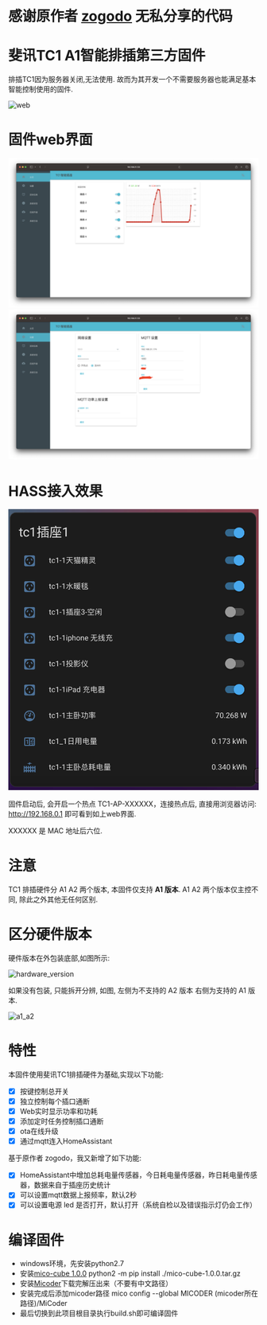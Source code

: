 # 感谢原作者 [zogodo](https://github.com/zogodo/zTC1) 无私分享的代码
# 斐讯TC1 A1智能排插第三方固件
排插TC1因为服务器关闭,无法使用. 故而为其开发一个不需要服务器也能满足基本智能控制使用的固件.

![web](./doc/Phicomm_TC1.png)



# 固件web界面

<img src="doc/2.png"><img src="doc/1.png">

# HASS接入效果
<img src="doc/3.png">

固件启动后, 会开启一个热点 TC1-AP-XXXXXX，连接热点后, 直接用浏览器访问: http://192.168.0.1 即可看到如上web界面.

XXXXXX 是 MAC 地址后六位.



# 注意

TC1 排插硬件分 A1 A2 两个版本, 本固件仅支持 **A1 版本**. A1 A2 两个版本仅主控不同, 除此之外其他无任何区别.



# 区分硬件版本

硬件版本在外包装底部,如图所示:

![hardware_version](./doc/hardware_version.png)

如果没有包装, 只能拆开分辨, 如图, 左侧为不支持的 A2 版本 右侧为支持的 A1 版本.

![a1_a2](./doc/a1_a2.png)



# 特性

本固件使用斐讯TC1排插硬件为基础,实现以下功能:

- [x] 按键控制总开关
- [x] 独立控制每个插口通断
- [x] Web实时显示功率和功耗
- [x] 添加定时任务控制插口通断
- [x] ota在线升级
- [x] 通过mqtt连入HomeAssistant

基于原作者 zogodo，我又新增了如下功能:

- [x] HomeAssistant中增加总耗电量传感器，今日耗电量传感器，昨日耗电量传感器，数据来自于插座历史统计
- [x] 可以设置mqtt数据上报频率，默认2秒
- [x] 可以设置电源 led 是否打开，默认打开（系统自检以及错误指示灯仍会工作）

# 编译固件

- windows环境，先安装python2.7
- 安装[mico-cube 1.0.0](https://files.pythonhosted.org/packages/a8/4e/687a3ef2edabfd9fdd797747d6eeb2ddbe70e65c49fa4062268281a0ded4/mico-cube-1.0.0.tar.gz#sha256=4a930d394344f72c862c203d5d8a832357c3b3dc940c825ca3e528453dd2f17f) python2 -m pip install ./mico-cube-1.0.0.tar.gz
- 安装[Micoder](http://firmware.mxchip.com/MiCoder_v1.3_Win32:64.zip)下载完解压出来（不要有中文路径）
- 安装完成后添加micoder路径 mico config --global MICODER (micoder所在路径)/MiCoder
- 最后切换到此项目根目录执行build.sh即可编译固件







